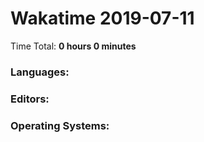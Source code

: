 # Wakatime 2019-07-11

Time Total: **0 hours 0 minutes**

### Languages:

### Editors:

### Operating Systems:


